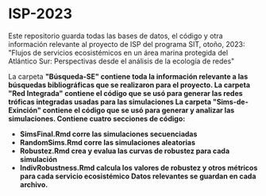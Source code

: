# ISP-2023
Este repositorio guarda todas las bases de datos, el código y otra información relevante al proyecto de ISP del programa SIT, otoño, 2023: 
"Flujos de servicios ecosistémicos en un área marina protegida del Atlántico Sur: Perspectivas desde el análisis de la ecología de redes"

La carpeta <b>"Búsqueda-SE"<b> contiene toda la información relevante a las búsquedas bibliográficas que se realizaron para el proyecto.
La carpeta <b>"Red Integrada"<b> contiene el código que se usó para generar las redes tróficas integradas usadas para las simulaciones
La carpeta <b>"Sims-de-Exinción"<b> contiene el código que se usó para generar y analizar las simulaciones. Contiene cuatro secciones de código:
  - SimsFinal.Rmd corre las simulaciones secuenciadas
  - RandomSims.Rmd corre las simulaciones aleatorias
  - Robustez.Rmd crea y evalua las curvas de robustez para cada simulación
  - IndivRobustness.Rmd calcula los valores de robustez y otros métricos para cada servicio ecosistémico
Datos relevantes se guardan en cada archivo.
